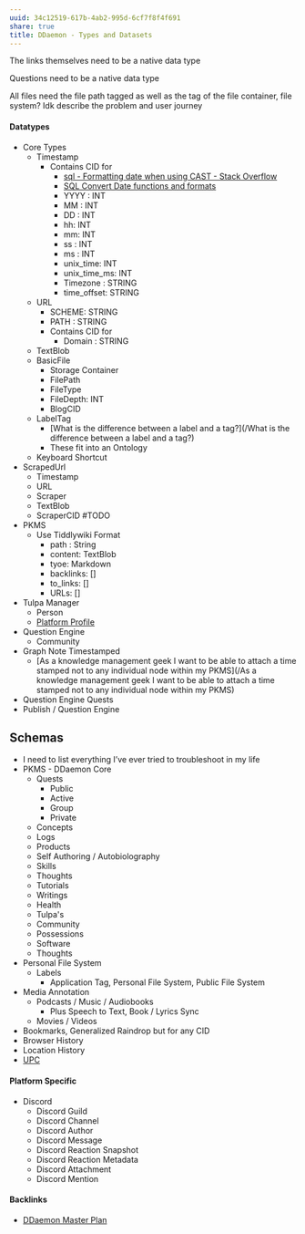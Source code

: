 ```yaml
---
uuid: 34c12519-617b-4ab2-995d-6cf7f8f4f691
share: true
title: DDaemon - Types and Datasets
---
```

The links themselves need to be a native data type

Questions need to be a native data type

All files need the file path tagged as well as the tag of the file container, file system? Idk describe the problem and user journey 
#### Datatypes

* Core Types
	* Timestamp
		* Contains CID for
			* [sql - Formatting date when using CAST - Stack Overflow](https://stackoverflow.com/questions/45600050/formatting-date-when-using-cast)
			* [SQL Convert Date functions and formats](https://www.sqlshack.com/sql-convert-date-functions-and-formats/)
			* YYYY : INT
			* MM : INT
			* DD : INT
			* hh: INT
			* mm: INT
			* ss : INT
			* ms : INT
			* unix_time: INT
			* unix_time_ms: INT
			* Timezone : STRING
			* time_offset: STRING
	* URL
		* SCHEME: STRING
		* PATH : STRING
		* Contains CID for
			* Domain : STRING
	* TextBlob
	* BasicFile
		* Storage Container
		* FilePath
		* FileType
		* FileDepth: INT
		* BlogCID
	* LabelTag
		* [What is the difference between a label and a tag?](/What is the difference between a label and a tag?)
		* These fit into an Ontology
	* Keyboard Shortcut
* ScrapedUrl
	* Timestamp
	* URL
	* Scraper
	* TextBlob
	* ScraperCID #TODO
* PKMS
	* Use Tiddlywiki Format
		* path : String
		* content: TextBlob
		* tyoe: Markdown
		* backlinks: []
		* to_links: []
		* URLs: []
* Tulpa Manager
	* Person
	* [Platform Profile](/6099a912-7ef3-43c8-bd8c-7781aec357fd)
* Question Engine
	* Community
* Graph Note Timestamped
	* [As a knowledge management geek I want to be able to attach a time stamped not to any individual node within my PKMS](/As a knowledge management geek I want to be able to attach a time stamped not to any individual node within my PKMS)
* Question Engine Quests
* Publish / Question Engine
## Schemas 

* I need to list everything I’ve ever tried to troubleshoot in my life
* PKMS - DDaemon Core
	* Quests
		* Public
		* Active
		* Group
		* Private
	* Concepts
	* Logs
	* Products
	* Self Authoring / Autobiolography
	* Skills
	* Thoughts
	* Tutorials
	* Writings
	* Health
	* Tulpa's
	* Community
	* Possessions
	* Software
	* Thoughts
* Personal File System
	* Labels
		* Application Tag, Personal File System, Public File System
* Media Annotation
	* Podcasts / Music / Audiobooks
		+ Plus Speech to Text, Book / Lyrics Sync
	* Movies / Videos
* Bookmarks, Generalized Raindrop but for any CID
* Browser History
* Location History
* [UPC](/8031e447-1998-4778-9b63-11e085b3e1ca)

#### Platform Specific

* Discord
	* Discord Guild
	* Discord Channel
	* Discord Author
	* Discord Message
	* Discord Reaction Snapshot
	* Discord Reaction Metadata
	* Discord Attachment
	* Discord Mention

#### Backlinks

* [DDaemon Master Plan](/58fef7f0-c9dc-44b3-949f-1c034bc24cf2)